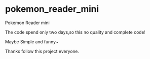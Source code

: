 pokemon_reader_mini
===================

Pokemon Reader mini

The code spend only two days,so this no quality and complete code!

Maybe Simple and funny~

Thanks follow this project everyone.
